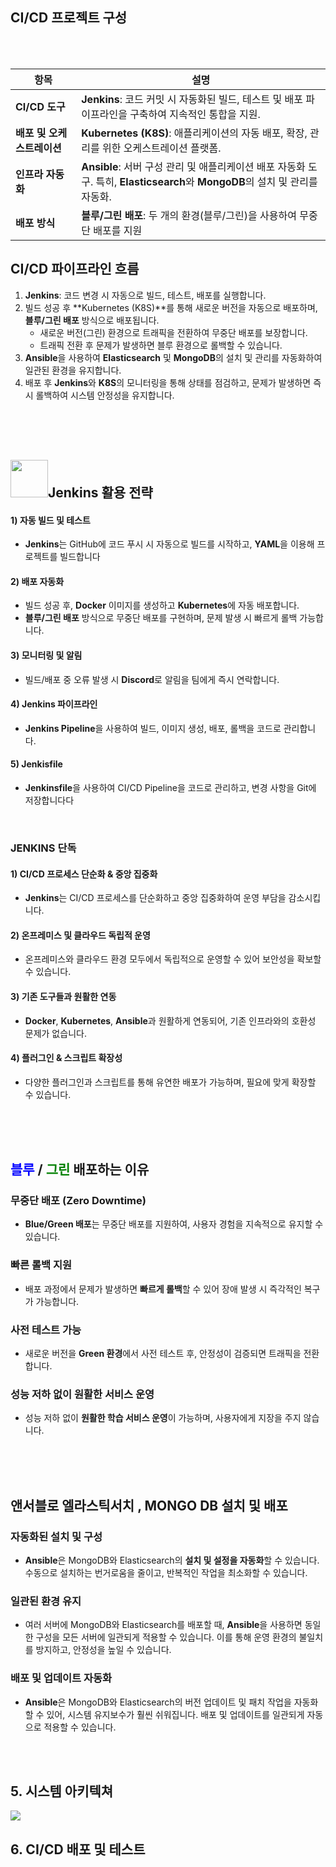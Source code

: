 


## CI/CD 프로젝트 구성

<br>
<br>


| **항목**                | **설명**                                                                                             |
|------------------------|-----------------------------------------------------------------------------------------------------|
| **CI/CD 도구**           | **Jenkins**: 코드 커밋 시 자동화된 빌드, 테스트 및 배포 파이프라인을 구축하여 지속적인 통합을 지원.    |
| **배포 및 오케스트레이션** | **Kubernetes (K8S)**: 애플리케이션의 자동 배포, 확장, 관리를 위한 오케스트레이션 플랫폼.             |
| **인프라 자동화**         | **Ansible**: 서버 구성 관리 및 애플리케이션 배포 자동화 도구. 특히, **Elasticsearch**와 **MongoDB**의 설치 및 관리를 자동화. |
| **배포 방식**            | **블루/그린 배포**: 두 개의 환경(블루/그린)을 사용하여 무중단 배포를 지원 |

## CI/CD 파이프라인 흐름

1. **Jenkins**: 코드 변경 시 자동으로 빌드, 테스트, 배포를 실행합니다.
2. 빌드 성공 후 **Kubernetes (K8S)**를 통해 새로운 버전을 자동으로 배포하며, **블루/그린 배포** 방식으로 배포됩니다.
   - 새로운 버전(그린) 환경으로 트래픽을 전환하여 무중단 배포를 보장합니다.
   - 트래픽 전환 후 문제가 발생하면 블루 환경으로 롤백할 수 있습니다.
3. **Ansible**을 사용하여 **Elasticsearch** 및 **MongoDB**의 설치 및 관리를 자동화하여 일관된 환경을 유지합니다.
4. 배포 후 **Jenkins**와 **K8S**의 모니터링을 통해 상태를 점검하고, 문제가 발생하면 즉시 롤백하여 시스템 안정성을 유지합니다.


<br>
<br>
<br>


<div>

## <img src="https://velog.velcdn.com/images/sdsd0908/post/4d17812f-6a91-4350-a4d9-de94f16649f9/image.png" width="60" height="60"/>Jenkins 활용 전략


#### 1) 자동 빌드 및 테스트
- **Jenkins**는 GitHub에 코드 푸시 시 자동으로 빌드를 시작하고, **YAML**을 이용해 프로젝트를 빌드합니다

#### 2) 배포 자동화
- 빌드 성공 후, **Docker** 이미지를 생성하고 **Kubernetes**에 자동 배포합니다.
- **블루/그린 배포** 방식으로 무중단 배포를 구현하며, 문제 발생 시 빠르게 롤백 가능합니다.

#### 3) 모니터링 및 알림
- 빌드/배포 중 오류 발생 시 **Discord**로 알림을 팀에게 즉시 연락합니다.

#### 4) Jenkins 파이프라인
- **Jenkins Pipeline**을 사용하여 빌드, 이미지 생성, 배포, 롤백을 코드로 관리합니다.

#### 5) Jenkisfile
- **Jenkinsfile**을 사용하여 CI/CD Pipeline을 코드로 관리하고, 변경 사항을 Git에 저장합니다다


<br> 


### JENKINS 단독
#### 1) CI/CD 프로세스 단순화 & 중앙 집중화
- **Jenkins**는 CI/CD 프로세스를 단순화하고 중앙 집중화하여 운영 부담을 감소시킵니다.

#### 2) 온프레미스 및 클라우드 독립적 운영
- 온프레미스와 클라우드 환경 모두에서 독립적으로 운영할 수 있어 보안성을 확보할 수 있습니다.

#### 3) 기존 도구들과 원활한 연동
- **Docker**, **Kubernetes**, **Ansible**과 원활하게 연동되어, 기존 인프라와의 호환성 문제가 없습니다.

#### 4) 플러그인 & 스크립트 확장성
- 다양한 플러그인과 스크립트를 통해 유연한 배포가 가능하며, 필요에 맞게 확장할 수 있습니다.
</div>


<br>
<br>
<br>


## <span style="color:blue">블루</span> / <span style="color:green">그린</span> 배포하는 이유

###  무중단 배포 (Zero Downtime)
- **Blue/Green 배포**는 무중단 배포를 지원하여, 사용자 경험을 지속적으로 유지할 수 있습니다.

###  빠른 롤백 지원
- 배포 과정에서 문제가 발생하면 **빠르게 롤백**할 수 있어 장애 발생 시 즉각적인 복구가 가능합니다.

###  사전 테스트 가능
- 새로운 버전을 **Green 환경**에서 사전 테스트 후, 안정성이 검증되면 트래픽을 전환합니다.

###  성능 저하 없이 원활한 서비스 운영
- 성능 저하 없이 **원활한 학습 서비스 운영**이 가능하며, 사용자에게 지장을 주지 않습니다.




<br>
<br>
<br>




## 앤서블로 엘라스틱서치 , MONGO DB 설치 및 배포


###  **자동화된 설치 및 구성**
- **Ansible**은 MongoDB와 Elasticsearch의 **설치 및 설정을 자동화**할 수 있습니다. 수동으로 설치하는 번거로움을 줄이고, 반복적인 작업을 최소화할 수 있습니다.

###  **일관된 환경 유지**
- 여러 서버에 MongoDB와 Elasticsearch를 배포할 때, **Ansible**을 사용하면 동일한 구성을 모든 서버에 일관되게 적용할 수 있습니다. 이를 통해 운영 환경의 불일치를 방지하고, 안정성을 높일 수 있습니다.

###  **배포 및 업데이트 자동화**
- **Ansible**은 MongoDB와 Elasticsearch의 버전 업데이트 및 패치 작업을 자동화할 수 있어, 시스템 유지보수가 훨씬 쉬워집니다. 배포 및 업데이트를 일관되게 자동으로 적용할 수 있습니다.


<br>
<br>


## 5. 시스템 아키텍쳐





<img src="image.png"/>






## 6. CI/CD 배포 및 테스트

